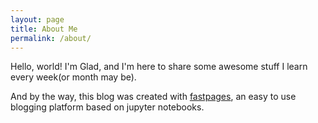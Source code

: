 ```yaml
---
layout: page
title: About Me
permalink: /about/
---
```


Hello, world! I'm Glad, and I'm here to share some awesome stuff I learn every week(or month may be).

And by the way, this blog was created with [fastpages](https://github.com/fastai/fastpages), an easy to use blogging platform based on jupyter notebooks.


